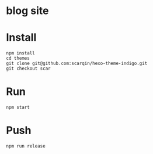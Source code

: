 # blog site

# Install

```
npm install
cd themes
git clone git@github.com:scarqin/hexo-theme-indigo.git
git checkout scar
```

# Run

```
npm start
```

# Push

```
npm run release
```
